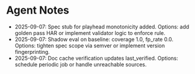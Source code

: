 # Agent Notes

- 2025-09-07: Spec stub for playhead monotonicity added. Options: add golden pass HAR or implement validator logic to enforce rule.
- 2025-09-07: Shadow eval on baseline: coverage 1.0, fp_rate 0.0. Options: tighten spec scope via semver or implement version fingerprinting.
- 2025-09-07: Doc cache verification updates last_verified. Options: schedule periodic job or handle unreachable sources.
